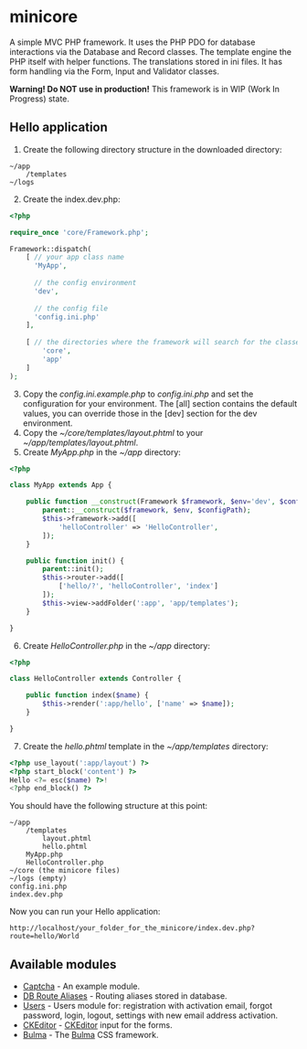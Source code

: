 # minicore
A simple MVC PHP framework. It uses the PHP PDO for database interactions via the Database and Record classes. The template engine the PHP itself with helper functions. The translations stored in ini files. It has form handling via the Form, Input and Validator classes.

**Warning! Do NOT use in production!**
This framework is in WIP (Work In Progress) state.

## Hello application
1) Create the following directory structure in the downloaded directory:
```
~/app
    /templates     
~/logs
```
2) Create the index.dev.php: 
```php
<?php

require_once 'core/Framework.php';

Framework::dispatch(    
    [ // your app class name
      'MyApp', 
      
      // the config environment
      'dev',
      
      // the config file
      'config.ini.php' 
    ],
    
    [ // the directories where the framework will search for the classes recursively
        'core',
        'app'
    ] 
);
```
3) Copy the *config.ini.example.php* to *config.ini.php* and set the configuration for your environment. The [all] section contains the default values, you can override those in the [dev] section for the dev environment.
4) Copy the *~/core/templates/layout.phtml* to your *~/app/templates/layout.phtml*.
5) Create *MyApp.php* in the *~/app* directory:
```php
<?php

class MyApp extends App {

    public function __construct(Framework $framework, $env='dev', $configPath='config.ini.php') {
        parent::__construct($framework, $env, $configPath);
        $this->framework->add([
            'helloController' => 'HelloController',
        ]);
    }

    public function init() {
        parent::init();
        $this->router->add([
            ['hello/?', 'helloController', 'index']
        ]);
        $this->view->addFolder(':app', 'app/templates');
    }

}
```
6) Create *HelloController.php* in the *~/app* directory:
```php
<?php

class HelloController extends Controller {

    public function index($name) {
        $this->render(':app/hello', ['name' => $name]);
    }

}
```
7) Create the *hello.phtml* template in the *~/app/templates* directory:
```php
<?php use_layout(':app/layout') ?>
<?php start_block('content') ?>
Hello <?= esc($name) ?>!
<?php end_block() ?>
```
You should have the following structure at this point:
```
~/app
    /templates       
        layout.phtml
        hello.phtml
    MyApp.php
    HelloController.php
~/core (the minicore files)
~/logs (empty)
config.ini.php
index.dev.php
```
Now you can run your Hello application:
```
http://localhost/your_folder_for_the_minicore/index.dev.php?route=hello/World
```
## Available modules

- [Captcha](https://github.com/goph-R/minicore-captcha) - An example module.
- [DB Route Aliases](https://github.com/goph-R/minicore-db-route-aliases) - Routing aliases stored in database.
- [Users](https://github.com/goph-R/minicore-users) - Users module for: registration with activation email, forgot password, login, logout, settings with new email address activation.
- [CKEditor](https://github.com/goph-R/minicore-ckeditor) - [CKEditor](https://ckeditor.com) input for the forms.
- [Bulma](https://github.com/goph-R/minicore-bulma) - The [Bulma](https://bulma.io) CSS framework.
 

